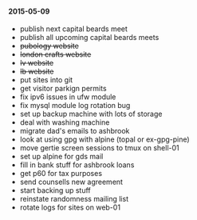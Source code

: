 #### 2015-05-09 ####

- publish next capital beards meet
- publish all upcoming capital beards meets
- ~~pubology website~~
- ~~london crafts website~~
- ~~lv website~~
- ~~lb website~~
- put sites into git
- get visitor parkign permits
- fix ipv6 issues in ufw module
- fix mysql module log rotation bug
- set up backup machine with lots of storage
- deal with washing machine
- migrate dad's emails to ashbrook
- look at using gpg with alpine (topal or ex-gpg-pine)
- move gertie screen sessions to tmux on shell-01
- set up alpine for gds mail
- fill in bank stuff for ashbrook loans
- get p60 for tax purposes
- send counsells new agreement
- start backing up stuff
- reinstate randomness mailing list
- rotate logs for sites on web-01

